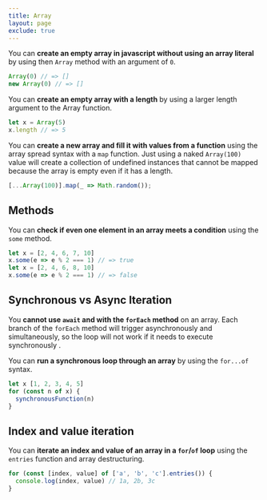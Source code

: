 ```yaml
---
title: Array
layout: page
exclude: true
---
```


You can **create an empty array in javascript without using an array literal** by using then `Array` method with an argument of `0`.
```js
Array(0) // => []
new Array(0) // => []
```

You can **create an empty array with a length** by using a larger length argument to the Array function.
```js
let x = Array(5)
x.length // => 5
```

You can **create a new array and fill it with values from a function** using the array spread syntax with a `map` function. Just using a naked `Array(100)` value will create a collection of undefined instances that cannot be mapped because the array is empty even if it has a length.
```js
[...Array(100)].map(_ => Math.random());
```

## Methods

You can **check if even one element in an array meets a condition** using the `some` method.
```js
let x = [2, 4, 6, 7, 10]
x.some(e => e % 2 === 1) // => true
let x = [2, 4, 6, 8, 10]
x.some(e => e % 2 === 1) // => false
```

## Synchronous vs Async Iteration

You **cannot use `await` and with the `forEach` method** on an array. Each branch of the `forEach` method will trigger asynchronously and simultaneously, so the loop will not work if it needs to execute synchronously . 

You can **run a synchronous loop through an array** by using the `for...of` syntax.
```js
let x [1, 2, 3, 4, 5]
for (const n of x) {
  synchronousFunction(n)
}
```

## Index and value iteration

You can **iterate an index and value of an array in a `for`/`of` loop** using the `entries` function and array destructuring.
```js
for (const [index, value] of ['a', 'b', 'c'].entries()) {
  console.log(index, value) // 1a, 2b, 3c
}
```